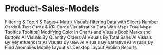 # Product-Sales-Models

Filtering & Top N & Pages+
Matrix Visuals
Filtering Data with Slicers
Number Cards & Text Cards & KPI Cards
Visualization Data With  Maps
Tree Maps
Tooltips
 Tooltips1
 Modifying Color In Charts and Visuals
 Book Marks and Buttons
 AI Visuals  By Quantity Orders
 AI Visuals  By Total Sales
 AI Visuals  By Key infuencers
 AI Visuals By Q&A
 AI Visuals  By Narrative
 AI Visuals  By Find Anomalies
 Mobile Layout Vs Desktop Layout
 Publish Reports 
